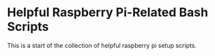 # Helpful Raspberry Pi-Related Bash Scripts

This is a start of the collection of helpful raspberry pi setup scripts.
